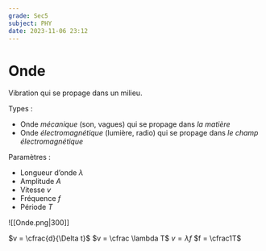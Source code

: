 ```yaml
---
grade: Sec5
subject: PHY
date: 2023-11-06 23:12
---
```


# Onde

Vibration qui se propage dans un milieu.

Types :

- Onde *mécanique* (son, vagues) qui se propage dans *la matière*
- Onde *électromagnétique* (lumière, radio) qui se propage dans *le champ électromagnétique*

Paramètres :

- Longueur d’onde $\lambda$
- Amplitude $A$
- Vitesse $v$
- Fréquence $f$
- Période $T$

![[Onde.png|300]]

$v = \cfrac{d}{\Delta t}$
$v = \cfrac \lambda T$
$v = \lambda f$
$f = \cfrac1T$